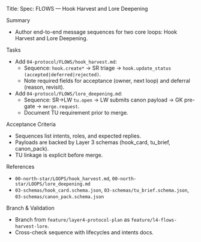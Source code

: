 Title: Spec: FLOWS — Hook Harvest and Lore Deepening

Summary
- Author end-to-end message sequences for two core loops: Hook Harvest and Lore Deepening.

Tasks
- Add `04-protocol/FLOWS/hook_harvest.md`:
  - Sequence: `hook.create*` → SR triage → `hook.update_status (accepted|deferred|rejected)`.
  - Note required fields for acceptance (owner, next loop) and deferral (reason, revisit).
- Add `04-protocol/FLOWS/lore_deepening.md`:
  - Sequence: SR→LW `tu.open` → LW submits canon payload → GK pre-gate → `merge.request`.
  - Document TU requirement prior to merge.

Acceptance Criteria
- Sequences list intents, roles, and expected replies.
- Payloads are backed by Layer 3 schemas (hook_card, tu_brief, canon_pack).
- TU linkage is explicit before merge.

References
- `00-north-star/LOOPS/hook_harvest.md`, `00-north-star/LOOPS/lore_deepening.md`
- `03-schemas/hook_card.schema.json`, `03-schemas/tu_brief.schema.json`, `03-schemas/canon_pack.schema.json`

Branch & Validation
- Branch from `feature/layer4-protocol-plan` as `feature/l4-flows-harvest-lore`.
- Cross-check sequence with lifecycles and intents docs.

